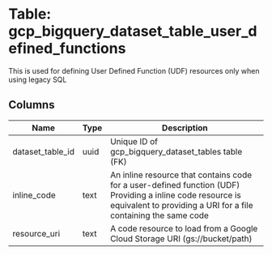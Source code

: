 
# Table: gcp_bigquery_dataset_table_user_defined_functions
This is used for defining User Defined Function (UDF) resources only when using legacy SQL
## Columns
| Name        | Type           | Description  |
| ------------- | ------------- | -----  |
|dataset_table_id|uuid|Unique ID of gcp_bigquery_dataset_tables table (FK)|
|inline_code|text|An inline resource that contains code for a user-defined function (UDF) Providing a inline code resource is equivalent to providing a URI for a file containing the same code|
|resource_uri|text|A code resource to load from a Google Cloud Storage URI (gs://bucket/path)|
